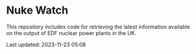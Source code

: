 # Nuke Watch

This repository includes code for retrieving the latest information available on the output of EDF nuclear power plants in the UK.

Last updated: 2023-11-23 05:08